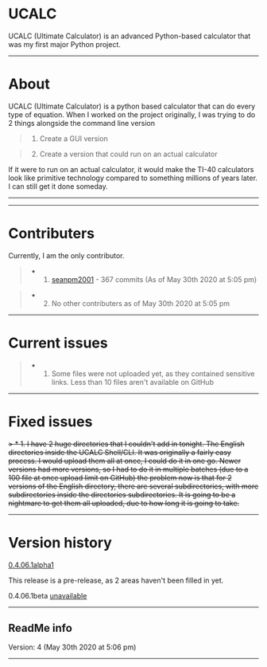 # UCALC
UCALC (Ultimate Calculator) is an advanced Python-based calculator that was my first major Python project.

---

# About

UCALC (Ultimate Calculator) is a python based calculator that can do every type of equation. When I worked on the project originally, I was trying to do 2 things alongside the command line version

> 1. Create a GUI version

> 2. Create a version that could run on an actual calculator

If it were to run on an actual calculator, it would make the TI-40 calculators look like primitive technology compared to something millions of years later. I can still get it done someday.

---



---

# Contributers

Currently, I am the only contributor.

> * 1. [seanpm2001](https://github.com/seanpm2001/) - 367 commits (As of May 30th 2020 at 5:05 pm)

> * 2. No other contributers as of May 30th 2020 at 5:05 pm

---

# Current issues

> * 1. Some files were not uploaded yet, as they contained sensitive links. Less than 10 files aren't available on GitHub

---

# Fixed issues

~~> * 1. I have 2 huge directories that I couldn't add in tonight. The English directories inside the UCALC Shell/CLI. It was originally a fairly easy process. I would upload them all at once, I could do it in one go. Newer versions had more versions, so I had to do it in multiple batches (due to a 100 file at once upload limit on GitHub) the problem now is that for 2 versions of the English directory, there are several subdirectories, with more subdirectories inside the directories subdirectories. It is going to be a nightmare to get them all uploaded, due to how long it is going to take.~~

---

# Version history

[0.4.06.1alpha1](https://github.com/seanpm2001/UCALC/tree/V0.4.06.1Alpha1)

This release is a pre-release, as 2 areas haven't been filled in yet.

0.4.06.1beta
[unavailable](https://www.example.com)

---

ReadMe info
-----------

Version: 4 (May 30th 2020 at 5:06 pm)

---
